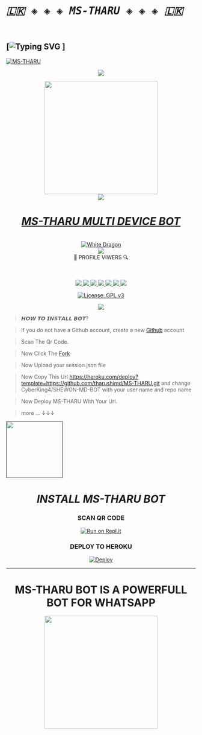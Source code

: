 # <b><tt><i>🇱🇰 ◈ ◈ ◈ MS-THARU ◈ ◈ ◈ 🇱🇰</i></b></tt>
<br>

 ## [![Typing SVG](https://readme-typing-svg.herokuapp.com?font=Rockstar-ExtraBold&color=F33A6A&lines=𝐖𝐞𝐥𝐜𝐨𝐦𝐞+𝐓𝐨+MS-THARU࿐+࿐;💕ඉතිං+කොහොමද🙃;😁මොකද+කරන්නෙ🌹) ]

<a href="https://github.com/tharushimd">![MS-THARU](https://img.shields.io/badge/THARU%20Bot-OWNER-52b5f7?style=for-the-badge&logo=discord%20alexa&logowhite=white)
<div align="center"> 
<img src= "https://camo.githubusercontent.com/71b837571c48af3aa60a73dbc9d5936aa359d78efbfa8a6743cbbbc16b80ef4d/68747470733a2f2f63646e2e646973636f72646170702e636f6d2f6174746163686d656e74732f3830353930323039333930363630383138362f3830353931333937323533353539303932322f74656e6f722e676966"/>
</p>
<div align="center">
  <a href="https://www.youtube.com/channel/UCRt-7UDMMcfjunuZwZi481Q">
<img src="https://telegra.ph/file/3cff09d45dcd40fdc7813.jpg" width="300" height="300">
<div align="center">
<img src= "https://camo.githubusercontent.com/71b837571c48af3aa60a73dbc9d5936aa359d78efbfa8a6743cbbbc16b80ef4d/68747470733a2f2f63646e2e646973636f72646170702e636f6d2f6174746163686d656e74732f3830353930323039333930363630383138362f3830353931333937323533353539303932322f74656e6f722e676966"/>
</p>
 <h1><b><i>MS-THARU MULTI DEVICE BOT</i></b></h1>
  
<br>
<img title="White Dragon" src="https://img.shields.io/badge/☛ BUILD BY GAYANTHA ☚-dqz/JulieMwol?color=black&style=for-the-badge&logo=github"></a>
<br><div algin="center"><img src=
      "https://profile-counter.glitch.me/TharushuMd/count.svg" /><br> 🔎 PROFILE VIWERS 🔍</div>
<p align="center">
<br>
<div align="center">
<a href="https://github.com/tharushimd">
<img src="https://img.shields.io/static/v1?label=Developer&message=Gayantha%20&color=red&style=plastic">
<a href="http://wa.me//+94758512807"><img src="https://img.shields.io/badge/Owner-WhatsApp-green">
<a href="https://t.me/"><img src="https://img.shields.io/badge/Owner-Telegram-blue">
<a href="https://www.youtube.com/channel/UCRt-7UDMMcfjunuZwZi481Q"><img src="https://img.shields.io/badge/Owner-YouTube-red">
<a href="https://github.com/tharushimd/MS-THARU/issues?q=is%3Aopen+is%3Aissue"><img src="https://img.shields.io/github/issues/tharushimd/MS-THARU.svg">
<a href="https://github.com/tharushimd/MS-THARU/issues?q=is%3Aissue+is%3Aclosed"><img src="https://img.shields.io/github/issues-closed/tharushimd/MS-THARU.svg">
<a href="https://github.com/tharushimd/MS-THARU/edit/main/README.md"><img src="https://badge-size.herokuapp.com/https:/tharushimd/MS-THARU/main/README.md">	

[![License: GPL v3](https://img.shields.io/badge/License-CCOv1-blue.svg)](https://www.gnu.org/licenses/cco-1.0)
  
<img src="https://github-readme-stats.vercel.app/api?username=TharushiMd&theme=blue-green"> 

<div align="left">


> 𝙃𝙊𝙒 𝙏𝙊 𝙄𝙉𝙎𝙏𝘼𝙇𝙇 𝘽𝙊𝙏?

> If you do not have a Github account, create a new [Github](https://github.com/signup?ref_cta=Sign+up&ref_loc=header+logged+out&ref_page=%2F&source=header-home) account

> Scan The Qr Code.

> Now Click The [Fork](https://github.com/tharushimd/MS-THARU/fork)

> Now Upload your session.json file

> Now Copy This Url https://heroku.com/deploy?template=https://github.com/tharushimd/MS-THARU.git and change CyberKing4/SHEWON-MD-BOT with your user name and repo name

> Now Deploy MS-THARU With Your Url.

> more ... ↓↓↓

<div align="left"><a href=""><img src="https://github.com/ravindu01manoj/ravindu01manoj/blob/main/sewqueenimg/yt.jpg" width="150" ></a></div>

<div align="center">

<h1><b><i>INSTALL MS-THARU BOT</i></b></h1>
  
### SCAN QR CODE
[![Run on Repl.it](https://repl.it/badge/github/quiec/whatsasena)](https://replit.com/@Shewon/SHEWON-MD-BOT?v=1?outputonly=1&lite=1)

### <b>DEPLOY TO HEROKU</b>
[![Deploy](https://www.herokucdn.com/deploy/button.svg)](https://heroku.com)
</div>

<div align="center">


----
<div align="center"><h1> MS-THARU BOT IS A POWERFULL BOT FOR WHATSAPP </h1><a href="https://github.com/tharushimd"><img src="https://i.ibb.co/k5GK2zP/Picsart-22-08-25-09-45-24-357.jpg" width="300"></a></div>  
